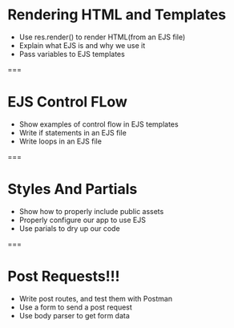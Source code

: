 # Rendering HTML and Templates

* Use res.render() to render HTML(from an EJS file)
* Explain what EJS is and why we use it
* Pass variables to EJS templates

===

# EJS Control FLow

* Show examples of control flow in EJS templates
* Write if statements in an EJS file
* Write loops in an EJS file

===

# Styles And Partials

* Show how to properly include public assets
* Properly configure our app to use EJS
* Use parials to dry up our code

===

# Post Requests!!!

* Write post routes, and test them with Postman
* Use a form to send a post request
* Use body parser to get form data